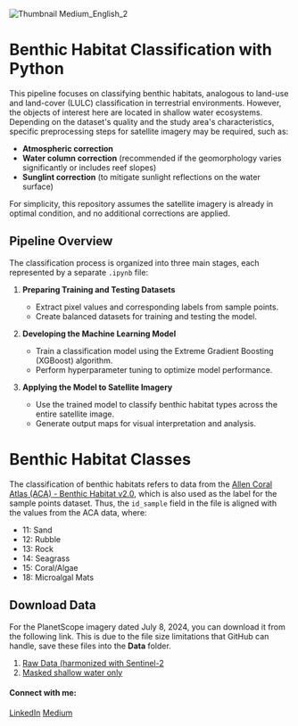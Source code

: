 ![Thumbnail Medium_English_2](https://github.com/user-attachments/assets/5b9f5481-5c07-4b96-86ee-af14e98f20bc)

# Benthic Habitat Classification with Python

This pipeline focuses on classifying benthic habitats, analogous to land-use and land-cover (LULC) classification in terrestrial environments. However, the objects of interest here are located in shallow water ecosystems. Depending on the dataset's quality and the study area's characteristics, specific preprocessing steps for satellite imagery may be required, such as:

- **Atmospheric correction**  
- **Water column correction** (recommended if the geomorphology varies significantly or includes reef slopes)  
- **Sunglint correction** (to mitigate sunlight reflections on the water surface)  

For simplicity, this repository assumes the satellite imagery is already in optimal condition, and no additional corrections are applied.

## Pipeline Overview

The classification process is organized into three main stages, each represented by a separate `.ipynb` file:

1. **Preparing Training and Testing Datasets**  
   - Extract pixel values and corresponding labels from sample points.  
   - Create balanced datasets for training and testing the model.

2. **Developing the Machine Learning Model**  
   - Train a classification model using the Extreme Gradient Boosting (XGBoost) algorithm.  
   - Perform hyperparameter tuning to optimize model performance.  

3. **Applying the Model to Satellite Imagery**  
   - Use the trained model to classify benthic habitat types across the entire satellite image.  
   - Generate output maps for visual interpretation and analysis.  
  
# Benthic Habitat Classes
The classification of benthic habitats refers to data from the [Allen Coral Atlas (ACA) - Benthic Habitat v2.0](https://developers.google.com/earth-engine/datasets/catalog/ACA_reef_habitat_v2_0#bands), which is also used as the label for the sample points dataset. Thus, the `id_sample` field in the file is aligned with the values from the ACA data, where:  

- 11: Sand  
- 12: Rubble  
- 13: Rock  
- 14: Seagrass  
- 15: Coral/Algae  
- 18: Microalgal Mats  

## Download Data

For the PlanetScope imagery dated July 8, 2024, you can download it from the following link. This is due to the file size limitations that GitHub can handle, save these files into the **Data** folder.
1. [Raw Data (harmonized with Sentinel-2](https://1drv.ms/i/s!AhfNAWExLGYtr9gbfNRBhZ-ir4eP4g?e=efPRgm)
2. [Masked shallow water only](https://1drv.ms/i/s!AhfNAWExLGYtr9hR8xpdtQSUH_seGA?e=NWheNZ)

#### Connect with me:
[LinkedIn](https://www.linkedin.com/in/mwahyur) [Medium](https://wahyu-ramadhan.medium.com)
